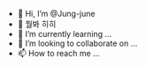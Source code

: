 - 👋 Hi, I’m @Jung-june
- 👀 뭘봐 히히
- 🌱 I’m currently learning ...
- 💞️ I’m looking to collaborate on ...
- 📫 How to reach me ...

<!---
Jung-june/Jung-june is a ✨ special ✨ repository because its `README.md` (this file) appears on your GitHub profile.
You can click the Preview link to take a look at your changes.
--->
